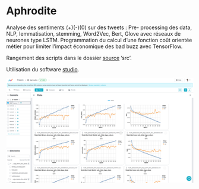 # Aphrodite

Analyse des sentiments (+)(-)(0) sur des tweets : 
Pre- processing des data, NLP, lemmatisation, stemming, Word2Vec, Bert, Glove avec réseaux de neurones type LSTM. 
Programmation du calcul d’une fonction coût orientée métier pour limiter l’impact économique des bad buzz avec TensorFlow.

Rangement des scripts dans le dossier [source](src) ’src’.

Utilisation du software [studio](https://studio.iterative.ai/user/sha-cmd/projects/Aphrodite-1ue5zga6kt). 

[![](data/studio.png)](https://studio.iterative.ai/user/sha-cmd/projects/Aphrodite-1ue5zga6kt)

